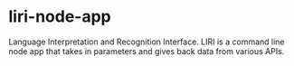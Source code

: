 # liri-node-app
Language Interpretation and Recognition Interface. LIRI is a command line node app that takes in parameters and gives back data from various APIs.
